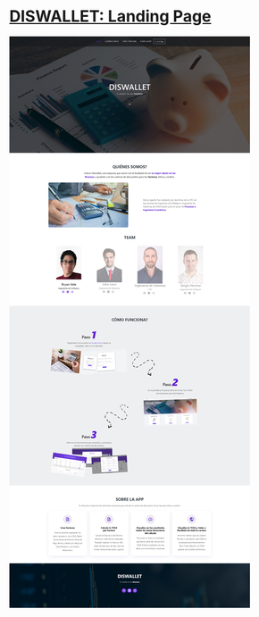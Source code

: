 # [DISWALLET: Landing Page](https://bdvela.github.io/diswallet-sx62/)
![Landing Page](screenshot.png)
